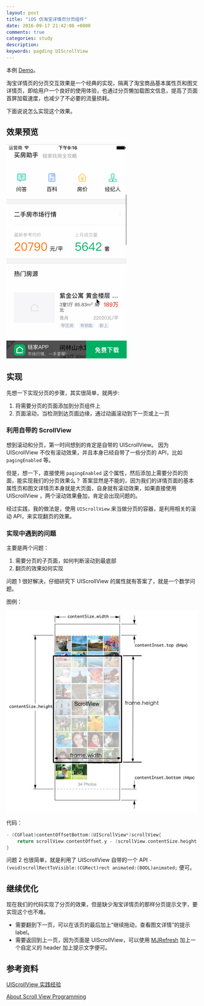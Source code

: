 ```yaml
---
layout: post
title: "iOS 仿淘宝详情页分页组件"
date: 2016-09-17 21:42:08 +0800
comments: true
categories: study
description: 
keywords: pagding UIScrollView
---
```


本例 [Demo](https://github.com/sjpsega/Paging)。

淘宝详情页的分页交互效果是一个经典的实现，隔离了淘宝商品基本属性页和图文详情页，即给用户一个良好的使用体验，也通过分页懒加载图文信息，提高了页面首屏加载速度，也减少了不必要的流量损耗。

下面说说怎么实现这个效果。

## 效果预览
![main-flow](/images/2016-09-17-paging/paging-demo.gif)

## 实现
先想一下实现分页的步骤，其实很简单，就两步:

1. 将需要分页的页面添加到分页组件上
2. 页面滚动，当检测到达页面边缘，通过动画滚动到下一页或上一页

### 利用自带的 ScrollView
想到滚动和分页，第一时间想到的肯定是自带的 UIScrollView。
因为 UIScrollView 不仅有滚动效果，并且本身已经自带了一些分页的 API，比如 `pagingEnabled` 等。

但是，想一下，直接使用 `pagingEnabled` 这个属性，然后添加上需要分页的页面，能实现我们的分页效果么？
答案显然是不能的，因为我们的详情页面的基本属性页和图文详情页本身就是大页面，自身就有滚动效果，如果直接使用 UIScrollView ，两个滚动效果叠加，肯定会出现问题的。

经过实践，我的做法是，使用 `UIScrollView` 来当做分页的容器，是利用相关的滚动 API，来实现翻页的效果。

### 实现中遇到的问题
主要是两个问题：

1. 需要分页的子页面，如何判断滚动到最底部
2. 翻页的效果如何实现

问题 1 很好解决，仔细研究下 UIScrollView 的属性就有答案了，就是一个数学问题。

图例：

![UIScrollView-structure](/images/2016-09-17-paging/UIScrollView-structure.jpg)

代码：

```objectivec
- (CGFloat)contentOffsetBottom:(UIScrollView*)scrollView{
    return scrollView.contentOffset.y - (scrollView.contentSize.height - scrollView.frame.size.height + scrollView.contentInset.bottom);
}
```

问题 2 也很简单，就是利用了 UIScrollView 自带的一个 API `- (void)scrollRectToVisible:(CGRect)rect animated:(BOOL)animated;` 便可。

## 继续优化
现在我们的代码实现了分页的效果，但是缺少淘宝详情页的那样分页提示文字，要实现这个也不难。

* 需要翻到下一页，可以在该页的最后加上“继续拖动，查看图文详情”的提示 label。
* 需要返回到上一页，因为页面是 UIScrollView，可以使用 [MJRefresh](https://github.com/CoderMJLee/MJRefresh) 加上一个自定义的 header 加上提示文字便可。

## 参考资料
[UIScrollView 实践经验](http://tech.glowing.com/cn/practice-in-uiscrollview/)

[About Scroll View Programming](https://developer.apple.com/library/content/documentation/WindowsViews/Conceptual/UIScrollView_pg/Introduction/Introduction.html#//apple_ref/doc/uid/TP40008179-CH1-SW1)

